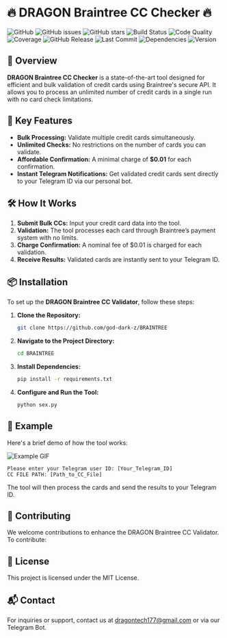 # 🔥 **DRAGON Braintree CC Checker** 🔥

![GitHub](https://img.shields.io/github/license/god-dark-z/BRAINTREE?color=brightgreen)
![GitHub issues](https://img.shields.io/github/issues/god-dark-z/BRAINTREE?color=blue)
![GitHub stars](https://img.shields.io/github/stars/god-dark-z/BRAINTREE?color=yellow)
![Build Status](https://img.shields.io/travis/god-dark-z/BRAINTREE?label=build&logo=travis)
![Code Quality](https://img.shields.io/codeclimate/maintainability/god-dark-z/BRAINTREE?logo=codeclimate)
![Coverage](https://img.shields.io/coveralls/github/god-dark-z/BRAINTREE?label=coverage&logo=coveralls)
![GitHub Release](https://img.shields.io/github/release/god-dark-z/BRAINTREE?logo=github)
![Last Commit](https://img.shields.io/github/last-commit/god-dark-z/BRAINTREE?logo=github)
![Dependencies](https://img.shields.io/david/god-dark-z/BRAINTREE?logo=npm)
![Version](https://img.shields.io/github/tag/god-dark-z/BRAINTREE?label=version&logo=github)

## 🚀 Overview

**DRAGON Braintree CC Checker** is a state-of-the-art tool designed for efficient and bulk validation of credit cards using Braintree's secure API. It allows you to process an unlimited number of credit cards in a single run with no card check limitations.

## 🌟 Key Features

- **Bulk Processing:** Validate multiple credit cards simultaneously.
- **Unlimited Checks:** No restrictions on the number of cards you can validate.
- **Affordable Confirmation:** A minimal charge of **$0.01** for each confirmation.
- **Instant Telegram Notifications:** Get validated credit cards sent directly to your Telegram ID via our personal bot.

## 🛠️ How It Works

1. **Submit Bulk CCs:** Input your credit card data into the tool.
2. **Validation:** The tool processes each card through Braintree’s payment system with no limits.
3. **Charge Confirmation:** A nominal fee of $0.01 is charged for each validation.
4. **Receive Results:** Validated cards are instantly sent to your Telegram ID.

## 📦 Installation

To set up the **DRAGON Braintree CC Validator**, follow these steps:

1. **Clone the Repository:**
    ```bash
    git clone https://github.com/god-dark-z/BRAINTREE
    ```

2. **Navigate to the Project Directory:**
    ```bash
    cd BRAINTREE
    ```

3. **Install Dependencies:**
    ```bash
    pip install -r requirements.txt
    ```

4. **Configure and Run the Tool:**
    ```bash
    python sex.py
    ```

## 🎥 Example

Here's a brief demo of how the tool works:

![Example GIF](https://media.giphy.com/media/3o6Zt1Q5y2fdFrpJFE/giphy.gif)

```plaintext
Please enter your Telegram user ID: [Your_Telegram_ID]
CC FILE PATH: [Path_to_CC_File]
```
The tool will then process the cards and send the results to your Telegram ID.

## 🤝 Contributing
We welcome contributions to enhance the DRAGON Braintree CC Validator. To contribute:

## 📝 License
This project is licensed under the MIT License.

## 📬 Contact
For inquiries or support, contact us at dragontech177@gmail.com or via our Telegram Bot.
